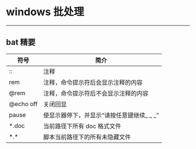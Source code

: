 # windows 批处理

---

## bat 精要

| 符号 | 简介
| --- | ---
| :: | 注释
| rem | 注释，命令提示符后会显示注释的内容
| @rem | 注释，命令提示符后不会显示注释的内容
| @echo off | 关闭回显
| pause | 使显示器停下，并显示“请按任意键继续_ _ _”
| *.doc | 当前路径下所有 doc 格式文件
| \*.* | 脚本当前路径下的所有未隐藏文件













